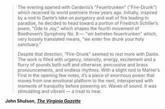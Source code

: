 >The evening opened with Cerdenia’s "Feuertrunken" ("Fire-Drunk") which received its world premiere three years ago. Initially, inspired by a nod to Dante’s take on purgatory and wall of fire leading to paradise, he decided to head toward a portion of Friedrich Schiller’s poem, "Ode to Joy," which shapes the fourth movement of Beethoven’s Symphony No. 9 — "wir betreten feuertrunken" which, very loosely translated means, "we enter fire drunk your holy sanctuary."
>
>Despite that direction, "Fire-Drunk" seemed to rest more with Dante. The work is filled with urgency, intensity, energy, excitement and a flurry of sounds both soft and otherwise, percussive and brass pronouncements, and endless rhythms. With a slight nod to Mahler’s First in the opening few notes, it’s a piece of enormous power that moves from one emotional platform to the next, interspersed with moments of tranquility before powering on. Waves of sound. It was stimulating and vibrant — a treat to hear.

**John Shulson, [_The Virginia Gazette_](https://www.dailypress.com/virginiagazette/va-vg-virginia-symphony-0311-20200310-msj7psw6tbb5jhvt635bjkrqte-story.html)**